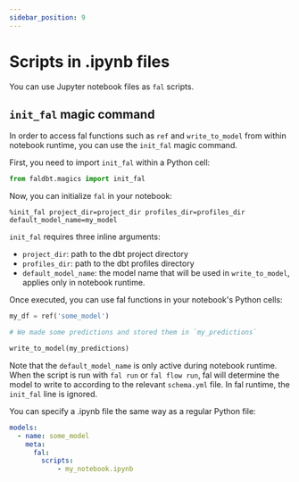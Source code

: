 ```yaml
---
sidebar_position: 9
---
```


# Scripts in .ipynb files
You can use Jupyter notebook files as `fal` scripts.

## `init_fal` magic command
In order to access fal functions such as `ref` and `write_to_model` from within notebook runtime, you can use the `init_fal` magic command. 

First, you need to import `init_fal` within a Python cell:

```python
from faldbt.magics import init_fal
```

Now, you can initialize `fal` in your notebook:

```
%init_fal project_dir=project_dir profiles_dir=profiles_dir default_model_name=my_model
```

`init_fal` requires three inline arguments:

- `project_dir`: path to the dbt project directory
- `profiles_dir`: path to the dbt profiles directory
- `default_model_name`: the model name that will be used in `write_to_model`, applies only in notebook runtime.

Once executed, you can use fal functions in your notebook's Python cells:

```python
my_df = ref('some_model')

# We made some predictions and stored them in `my_predictions`

write_to_model(my_predictions)
```
Note that the `default_model_name` is only active during notebook runtime. When the script is run with `fal run` or `fal flow run`, fal will determine the model to write to according to the relevant `schema.yml` file. In fal runtime, the `init_fal` line is ignored. 

You can specify a .ipynb file the same way as a regular Python file:

```yaml
models:
  - name: some_model
    meta:
      fal:
        scripts:
            - my_notebook.ipynb
```

